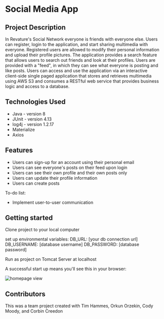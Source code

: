 # Social Media App

## Project Description

In Revature's Social Network everyone is friends with everyone else. Users can register, login to the application, and start sharing multimedia with everyone. Registered users are allowed to modify their personal information and upload their profile pictures. The application provides a search feature that allows users to search out friends and look at their profiles. Users are provided with a "feed", in which they can see what everyone is posting and like posts. Users can access and use the application via an interactive client-side single paged application that stores and retrieves multimedia using AWS S3 and consumes a RESTful web service that provides business logic and access to a database.


## Technologies Used

* Java - version 8
* JUnit - version 4.13
* log4j - version 1.2.17
* Materialize
* Axios

## Features

* Users can sign-up for an account using their personal email 
* Users can see everyone's posts on their feed upon login
* Users can see their own profile and their own posts only
* Users can update their profile information
* Users can create posts

To-do list:
* Implement user-to-user communication

## Getting started 
Clone project to your local computer

set up environmental variables: DB_URL: [your db connection url] DB_USERNAME: [database username] DB_PASSWORD: [database password]

Run as project on Tomcat Server at localhost

A successful start up means you'll see this in your browser:

![homepage view](./login.png)


## Contributors

This was a team project created with Tim Hammes, Orkun Orzekin, Cody Moody, and Corbin Creedon
